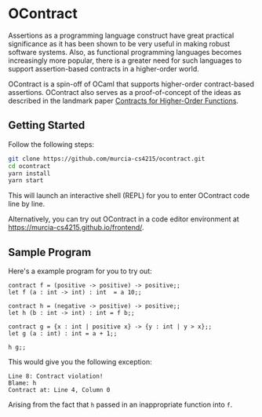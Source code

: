 # OContract

Assertions as a programming language construct have great practical significance as it has been shown to be very useful in making robust software systems.
Also, as functional programming languages becomes increasingly more popular, there is a greater need for such languages to support assertion-based contracts in a higher-order world.

OContract is a spin-off of OCaml that supports higher-order contract-based assertions.
OContract also serves as a proof-of-concept of the ideas as described in the landmark paper [Contracts for Higher-Order Functions](https://users.cs.northwestern.edu/~robby/pubs/papers/ho-contracts-techreport.pdf).

## Getting Started

Follow the following steps:

```bash
git clone https://github.com/murcia-cs4215/ocontract.git
cd ocontract
yarn install
yarn start
```

This will launch an interactive shell (REPL) for you to enter OContract code line by line.

Alternatively, you can try out OContract in a code editor environment at <https://murcia-cs4215.github.io/frontend/>.

## Sample Program

Here's a example program for you to try out:

```
contract f = (positive -> positive) -> positive;;
let f (a : int -> int) : int  = a 10;;

contract h = (negative -> positive) -> positive;;
let h (b : int -> int) : int = f b;;

contract g = {x : int | positive x} -> {y : int | y > x};;
let g (a : int) : int = a + 1;;

h g;;
```

This would give you the following exception:

```
Line 8: Contract violation!
Blame: h
Contract at: Line 4, Column 0
```

Arising from the fact that `h` passed in an inappropriate function into `f`.
